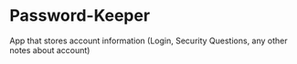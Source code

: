 # Password-Keeper
App that stores account information (Login, Security Questions, any other notes about account)
